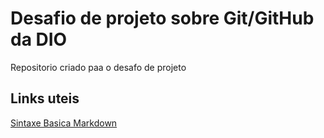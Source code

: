 # Desafio de projeto sobre Git/GitHub da DIO
Repositorio criado paa o desafo de projeto

## Links uteis
[Sintaxe Basica Markdown](https://www.markdownguide.org/basic-syntax/)
